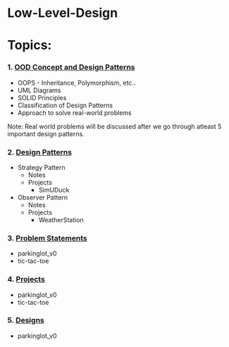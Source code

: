 # Low-Level-Design

# Topics:

### 1. **[OOD Concept and Design Patterns](https://github.com/harithanagubady/Low-Level-Design/tree/main/_01_Design_Principles_and_UML)**
   
   * OOPS - Inheritance, Polymorphism, etc..
   * UML Diagrams
   * SOLID Principles
   * Classification of Design Patterns
   * Approach to solve real-world problems

Note: Real world problems will be discussed after we go through atleast 5 important design patterns.

### 2. **[Design Patterns](https://github.com/harithanagubady/Low-Level-Design/tree/main/_02_Design_Patterns)**
     
* Strategy Pattern
  * Notes
  * Projects
    * SimUDuck
* Observer Pattern
  * Notes
  * Projects
    * WeatherStation

### 3. **[Problem Statements](https://github.com/harithanagubady/Low-Level-Design/tree/main/_03_Problem_Statements)**

   * parkinglot_v0
   * tic-tac-toe

### 4. **[Projects](https://github.com/harithanagubady/Low-Level-Design/tree/main/_04_Projects)**
     
   * parkinglot_v0
   * tic-tac-toe

### 5. **[Designs](https://github.com/harithanagubady/Low-Level-Design/tree/main/_05_Designs)**
     
   * parkinglot_v0